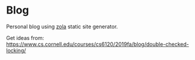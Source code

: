 # Blog

Personal blog using [zola](https://www.getzola.org/) static site generator.

Get ideas from: https://www.cs.cornell.edu/courses/cs6120/2019fa/blog/double-checked-locking/
